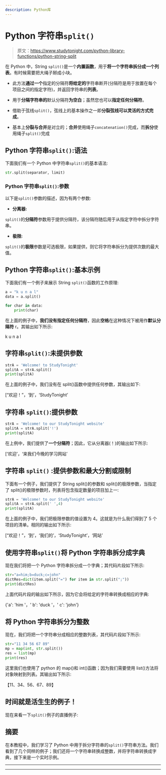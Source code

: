 ```yaml
---
description: Python库
---
```


# Python 字符串`split()`

> 原文：<https://www.studytonight.com/python-library-functions/python-string-split>

在 Python 中，String `split()`是一个**内置函数**，用于**将一个字符串拆分成一个列表**。有时候需要把大绳子掰成小块。

*   此方法**通过一个**指定的分隔符**将给定的**字符串断开(分隔符是用于放置在每个项目之间的指定字符)，并返回字符串的**列表**。

*   用于**分隔字符串的**默认分隔符**为空白**；虽然您也可以**指定任何分隔符**。

*   借助于弦线`split()`，弦线上的基本操作之一即**分裂弦线可以灵活的方式完成**。

*   基本上**分裂与合并**是对立的；**合并**使用绳子`concatenation()`完成，而**拆分**使用绳子`split()`完成

## Python 字符串`split()`:语法

下面我们有一个 Python 中字符串`split()`的基本语法:

```py
str.split(separator, limit)
```

### Python 字符串`split()`:参数

以下是`split()`参数的描述，因为有两个参数:

*   **分离器:**

`split()`的**分隔符**参数用于提供分隔符，该分隔符随后用于从指定字符中拆分字符串。

*   **极限:**

`split()`的**极限**参数是可选极限，如果提供，则它将字符串拆分为提供次数的最大值。

## Python 字符串`split()`:基本示例

下面我们有一个例子来展示 String `split()`函数的工作原理:

```py
a = "k u n a l"
data = a.split()

for char in data:
    print(char)
```

在上面的例子中，**我们没有指定任何分隔符**，因此**空格**在这种情况下被用作**默认分隔符** r。其输出如下所示:

k
u
n
a
l

## 字符串`split()`:未提供参数

```py
strA = 'Welcome! to StudyTonight'
splitA = strA.split()
print(splitA)
```

在上面的例子中，我们没有在 split()函数中提供任何参数，其输出如下:

[“欢迎！”，‘到’，‘StudyTonight’

## 字符串 `split()`:提供参数

```py
strA = 'Welcome! to our StudyTonight website'
splitA = strA.split('!')
print(splitA)
```

在上例中，我们提供了**一个分隔符**；因此，它从分离器(！)的输出如下所示:

[‘欢迎’，‘来我们今晚的学习网站’

## 字符串 ``split()`` :提供参数和最大分割或限制

下面有一个例子，我们提供了 String split()的参数和 split()的极限参数，当指定了 split()的极限参数时，列表将包含指定数量的项目加上一:

```py
strA = 'Welcome! to our StudyTonight website'
splitA = strA.split(' ',4)
print(splitA)
```

在上面的例子中，我们把极限参数的值设置为 4。这就是为什么我们得到了 5 个项目的清单。相同的输出如下所示:

[“欢迎！”，‘到’，‘我们的’，‘StudyTonight’，‘网站’

## 使用字符串`split()`将 Python 字符串拆分成字典

现在我们将把一个 Python 字符串拆分成一个字典；其代码片段如下所示:

```py
str="a=him;b=duck;c=john"
dictRes=dict(item.split("=") for item in str.split(";"))
print(dictRes)
```

上面代码片段的输出如下所示，因为它会将给定的字符串转换成相应的字典:

{'a': 'him '，' b': 'duck '，' c': 'john'}

## 将 Python 字符串拆分为整数

现在，我们将把一个字符串分成相应的整数列表，其代码片段如下所示:

```py
str="11 34 56 67 89"
mp = map(int, str.split())
res = list(mp)
print(res)
```

这里我们也使用了 python 的 map()和 int()函数；因为我们需要使用 list()方法将对象映射到列表。其输出如下所示:

【11、34、56、67、89】

## 时间就是活生生的例子！

现在来看一下`split()`例子的直播例子:

## 摘要

在本教程中，我们学习了 Python 中用于拆分字符串的`split()`字符串方法。我们看到了几个同样的例子；我们还将一个字符串转换成整数，并将字符串转换成字典，接下来是一个实时示例。

* * *

* * *